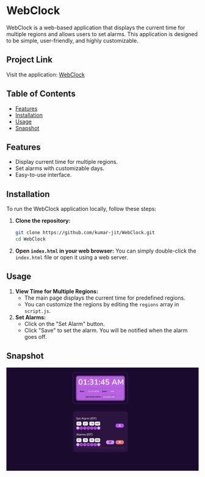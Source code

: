 # WebClock

WebClock is a web-based application that displays the current time for multiple regions and allows users to set alarms. This application is designed to be simple, user-friendly, and highly customizable.

## Project Link

Visit the application: [WebClock](https://kumar-jit.github.io/WebClock/)

## Table of Contents
- [Features](#features)
- [Installation](#installation)
- [Usage](#usage)
- [Snapshot](#snapshot)

## Features
- Display current time for multiple regions.
- Set alarms with customizable days.
- Easy-to-use interface.

## Installation
To run the WebClock application locally, follow these steps:
1. **Clone the repository:**
    ```bash
    git clone https://github.com/kumar-jit/WebClock.git
    cd WebClock
    ```
2. **Open `index.html` in your web browser:**
    You can simply double-click the `index.html` file or open it using a web server.

## Usage
1. **View Time for Multiple Regions:**
    - The main page displays the current time for predefined regions.
    - You can customize the regions by editing the `regions` array in `script.js`.
2. **Set Alarms:**
    - Click on the "Set Alarm" button.
    - Click "Save" to set the alarm. You will be notified when the alarm goes off.

## Snapshot
![alt text](image.png)
